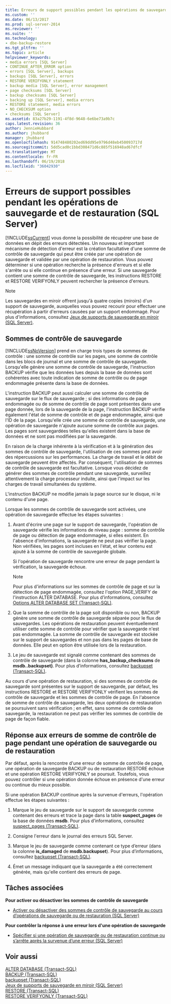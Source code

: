 ```yaml
---
title: Erreurs de support possibles pendant les opérations de sauvegarde et de restauration (SQL Server) | Microsoft Docs
ms.custom: ''
ms.date: 06/13/2017
ms.prod: sql-server-2014
ms.reviewer: ''
ms.suite: ''
ms.technology:
- dbe-backup-restore
ms.tgt_pltfrm: ''
ms.topic: article
helpviewer_keywords:
- media errors [SQL Server]
- CONTINUE_AFTER_ERROR option
- errors [SQL Server], backups
- backups [SQL Server], errors
- RESTORE VERIFYONLY statement
- backup media [SQL Server], error management
- page checksums [SQL Server]
- backup checksums [SQL Server]
- backing up [SQL Server], media errors
- RESTORE statement, media errors
- NO_CHECKSUM option
- checksums [SQL Server]
ms.assetid: 83a27b29-1191-4f8d-9648-6e6be73a9b7c
caps.latest.revision: 36
author: JennieHubbard
ms.author: jhubbard
manager: jhubbard
ms.openlocfilehash: 914748480202ed69dd95e9796d48eb450093717d
ms.sourcegitcommit: 5dd5cad0c1bbd308471d6c885f516948ad67dfcf
ms.translationtype: MT
ms.contentlocale: fr-FR
ms.lasthandoff: 06/19/2018
ms.locfileid: "36042930"
---
```

# <a name="possible-media-errors-during-backup-and-restore-sql-server"></a>Erreurs de support possibles pendant les opérations de sauvegarde et de restauration (SQL Server)
  [!INCLUDE[ssCurrent](../../includes/sscurrent-md.md)] vous donne la possibilité de récupérer une base de données en dépit des erreurs détectées. Un nouveau et important mécanisme de détection d'erreur est la création facultative d'une somme de contrôle de sauvegarde qui peut être créée par une opération de sauvegarde et validée par une opération de restauration. Vous pouvez déterminer si une opération recherche la présence d'erreurs et si elle s'arrête ou si elle continue en présence d'une erreur. Si une sauvegarde contient une somme de contrôle de sauvegarde, les instructions RESTORE et RESTORE VERIFYONLY peuvent rechercher la présence d'erreurs.  
  
> [!NOTE]  
>  Les sauvegardes en miroir offrent jusqu'à quatre copies (miroirs) d'un support de sauvegarde, auxquelles vous pouvez recourir pour effectuer une récupération à partir d'erreurs causées par un support endommagé. Pour plus d'informations, consultez [Jeux de supports de sauvegarde en miroir &#40;SQL Server&#41;](mirrored-backup-media-sets-sql-server.md).  
  
  
  
##  <a name="BckChecksums"></a> Sommes de contrôle de sauvegarde  
 [!INCLUDE[ssNoVersion](../../includes/ssnoversion-md.md)] prend en charge trois types de sommes de contrôle : une somme de contrôle sur les pages, une somme de contrôle dans les blocs de journal et une somme de contrôle de sauvegarde. Lorsqu'elle génère une somme de contrôle de sauvegarde, l'instruction BACKUP vérifie que les données lues depuis la base de données sont cohérentes avec toute indication de somme de contrôle ou de page endommagée présente dans la base de données.  
  
 L'instruction BACKUP peut aussi calculer une somme de contrôle de sauvegarde sur le flux de sauvegarde ; si des informations de page endommagée ou de somme de contrôle de page sont présentes dans une page donnée, lors de la sauvegarde de la page, l'instruction BACKUP vérifie également l'état de somme de contrôle et de page endommagée, ainsi que l'ID de la page. Lorsqu'elle crée une somme de contrôle de sauvegarde, une opération de sauvegarde n'ajoute aucune somme de contrôle aux pages. Les pages sont sauvegardées telles qu'elles existent dans la base de données et ne sont pas modifiées par la sauvegarde.  
  
 En raison de la charge inhérente à la vérification et à la génération des sommes de contrôle de sauvegarde, l'utilisation de ces sommes peut avoir des répercussions sur les performances. La charge de travail et le débit de sauvegarde peuvent être affectés. Par conséquent, l'utilisation de sommes de contrôle de sauvegarde est facultative. Lorsque vous décidez de générer des sommes de contrôle pendant une sauvegarde, surveillez attentivement la charge processeur induite, ainsi que l'impact sur les charges de travail simultanées du système.  
  
 L'instruction BACKUP ne modifie jamais la page source sur le disque, ni le contenu d'une page.  
  
 Lorsque les sommes de contrôle de sauvegarde sont activées, une opération de sauvegarde effectue les étapes suivantes :  
  
1.  Avant d'écrire une page sur le support de sauvegarde, l'opération de sauvegarde vérifie les informations de niveau page : somme de contrôle de page ou détection de page endommagée, si elles existent. En l'absence d'informations, la sauvegarde ne peut pas vérifier la page. Non vérifiées, les pages sont incluses en l'état, et leur contenu est ajouté à la somme de contrôle de sauvegarde globale.  
  
     Si l'opération de sauvegarde rencontre une erreur de page pendant la vérification, la sauvegarde échoue.  
  
    > [!NOTE]  
    >  Pour plus d'informations sur les sommes de contrôle de page et sur la détection de page endommagée, consultez l'option PAGE_VERIFY de l'instruction ALTER DATABASE. Pour plus d’informations, consultez [Options ALTER DATABASE SET &#40;Transact-SQL&#41;](/sql/t-sql/statements/alter-database-transact-sql-set-options).  
  
2.  Que la somme de contrôle de la page soit disponible ou non, BACKUP génère une somme de contrôle de sauvegarde séparée pour le flux de sauvegardes. Les opérations de restauration peuvent éventuellement utiliser cette somme de contrôle pour vérifier que la sauvegarde n'est pas endommagée. La somme de contrôle de sauvegarde est stockée sur le support de sauvegardes et non pas dans les pages de base de données. Elle peut en option être utilisée lors de la restauration.  
  
3.  Le jeu de sauvegarde est signalé comme contenant des sommes de contrôle de sauvegarde (dans la colonne **has_backup_checksums** de **msdb..backupset)**. Pour plus d’informations, consultez [backupset &#40;Transact-SQL&#41;](/sql/relational-databases/system-tables/backupset-transact-sql).  
  
 Au cours d'une opération de restauration, si des sommes de contrôle de sauvegarde sont présentes sur le support de sauvegarde, par défaut, les instructions RESTORE et RESTORE VERIFYONLY vérifient les sommes de contrôle de sauvegarde et les sommes de contrôle de page. En l'absence de somme de contrôle de sauvegarde, les deux opérations de restauration se poursuivent sans vérification ; en effet, sans somme de contrôle de sauvegarde, la restauration ne peut pas vérifier les sommes de contrôle de page de façon fiable.  
  
## <a name="response-to-page-checksum-errors-during-a-backup-or-restore-operation"></a>Réponse aux erreurs de somme de contrôle de page pendant une opération de sauvegarde ou de restauration  
 Par défaut, après la rencontre d'une erreur de somme de contrôle de page, une opération de sauvegarde BACKUP ou de restauration RESTORE échoue et une opération RESTORE VERIFYONLY se poursuit. Toutefois, vous pouvez contrôler si une opération donnée échoue en présence d'une erreur ou continue du mieux possible.  
  
 Si une opération BACKUP continue après la survenue d'erreurs, l'opération effectue les étapes suivantes :  
  
1.  Marque le jeu de sauvegarde sur le support de sauvegarde comme contenant des erreurs et trace la page dans la table **suspect_pages** de la base de données **msdb**. Pour plus d’informations, consultez [suspect_pages &#40;Transact-SQL&#41;](/sql/relational-databases/system-tables/suspect-pages-transact-sql).  
  
2.  Consigne l'erreur dans le journal des erreurs SQL Server.  
  
3.  Marque le jeu de sauvegarde comme contenant ce type d’erreur (dans la colonne **is_damaged** de **msdb.backupset**). Pour plus d’informations, consultez [backupset &#40;Transact-SQL&#41;](/sql/relational-databases/system-tables/backupset-transact-sql).  
  
4.  Émet un message indiquant que la sauvegarde a été correctement générée, mais qu'elle contient des erreurs de page.  
  
##  <a name="RelatedTasks"></a> Tâches associées  
 **Pour activer ou désactiver les sommes de contrôle de sauvegarde**  
  
-   [Activer ou désactiver des sommes de contrôle de sauvegarde au cours d’opérations de sauvegarde ou de restauration &#40;SQL Server&#41;](enable-or-disable-backup-checksums-during-backup-or-restore-sql-server.md)  
  
 **Pour contrôler la réponse à une erreur lors d'une opération de sauvegarde**  
  
-   [Spécifier si une opération de sauvegarde ou de restauration continue ou s’arrête après la survenue d’une erreur &#40;SQL Server&#41;](specify-if-backup-or-restore-continues-or-stops-after-error.md)  
  
## <a name="see-also"></a>Voir aussi  
 [ALTER DATABASE &#40;Transact-SQL&#41;](/sql/t-sql/statements/alter-database-transact-sql)   
 [BACKUP &#40;Transact-SQL&#41;](/sql/t-sql/statements/backup-transact-sql)   
 [backupset &#40;Transact-SQL&#41;](/sql/relational-databases/system-tables/backupset-transact-sql)   
 [Jeux de supports de sauvegarde en miroir &#40;SQL Server&#41;](mirrored-backup-media-sets-sql-server.md)   
 [RESTORE &#40;Transact-SQL&#41;](/sql/t-sql/statements/restore-statements-transact-sql)   
 [RESTORE VERIFYONLY &#40;Transact-SQL&#41;](/sql/t-sql/statements/restore-statements-verifyonly-transact-sql)  
  
  
